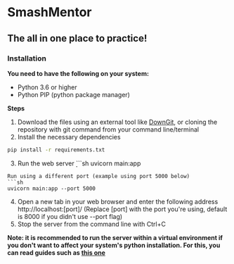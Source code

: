 # SmashMentor
## The all in one place to practice!

### Installation
**You need to have the following on your system:**
- Python 3.6 or higher
- Python PIP (python package manager)

**Steps**
1. Download the files using an external tool like [DownGit](https://www.freecodecamp.org/news/how-to-setup-virtual-environments-in-python/), or cloning the repository with git command from your command line/terminal
2. Install the necessary dependencies
```sh
pip install -r requirements.txt
```
3. Run the web server
̣̣```sh
uvicorn main:app 
```
Run using a different port (example using port 5000 below)
```sh
uvicorn main:app --port 5000
```
4. Open a new tab in your web browser and enter the following address
http://localhost:[port]/
(Replace [port] with the port you're using, default is 8000 if you didn't use --port flag)
5. Stop the server from the command line with Ctrl+C 

**Note: it is recommended to run the server within a virtual environment if you don't want to affect your system's python installation. For this, you can read guides such as [this one](https://www.freecodecamp.org/news/how-to-setup-virtual-environments-in-python/)**

